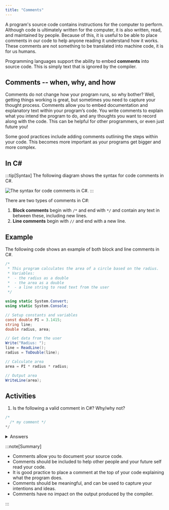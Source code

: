 ```yaml
---
title: "Comments"
---
```


A program's source code contains instructions for the computer to perform. Although code is ultimately written for the computer, it is also written, read, and maintained by people. Because of this, it is useful to be able to place comments in our code to help anyone reading it understand how it works. These comments are not something to be translated into machine code, it is for us humans.

Programming languages support the ability to embed **comments** into source code.
This is simply text that is ignored by the compiler.

## Comments -- when, why, and how

Comments do not change how your program runs, so why bother? Well, getting things working is great, but sometimes you need to capture your thought process. Comments allow you to embed documentation and explanatory text within your program’s code. You write comments to explain what you intend the program to do, and any thoughts you want to record along with the code. This can be helpful for other programmers, or even just future you!

Some good practices include adding comments outlining the steps within your code. This becomes more important as your programs get bigger and more complex.

## In C#

:::tip[Syntax]
The following diagram shows the syntax for code comments in C#.

![The syntax for code comments in C#.](./images/program-creation/CommentsSyntax.png "The syntax of comments")
:::


There are two types of comments in C#:

1. **Block comments** begin with `/*` and end with `*/` and contain any text in between these, including new lines.
2. **Line comments** begin with `//` and end with a new line.

## Example

The following code shows an example of both block and line comments in C#.

```csharp
/* 
 * This program calculates the area of a circle based on the radius. 
 * Variables:
 *  - the radius as a double
 *  - the area as a double
 *  - a line string to read text from the user
 */

using static System.Convert;
using static System.Console;

// Setup constants and variables
const double PI = 3.1415;
string line;
double radius, area;

// Get data from the user
Write("Radius: ");
line = ReadLine();
radius = ToDouble(line);

// Calculate area
area = PI * radius * radius;

// Output area
WriteLine(area);
```

## Activities

1. Is the following a valid comment in C#? Why/why not?

```csharp
/* 
  /* my comment */ 
*/
```

<details>
  <summary role="button">Answers</summary>
  <ul>
    <li><strong>1: </strong>No, this is not a valid code comment in C#. Let's break down why. The first <code>/*</code> will start the comment as expected. The second <code>/*</code> will then be considered part of the comment text, as will the text "my comment". This is all fine, but then the first <code>*/</code> will end the comment. This means the second <code>*/</code> will not be considered part of the comment text. It also won't be considered valid syntax to end a comment, because there is technically no matching syntax to start a comment, so the computer will try to interpret it as an instruction. Because <code>*/</code> on its own is not a valid instruction, this will crash your program. Try it out and see!</li>
  </ul>
</details>

:::note[Summary]

- Comments allow you to document your source code.
- Comments should be included to help other people and your future self read your code.
- It is good practice to place a comment at the top of your code explaining what the program does.
- Comments should be meaningful, and can be used to capture your intentions and ideas.
- Comments have no impact on the output produced by the compiler.

:::

